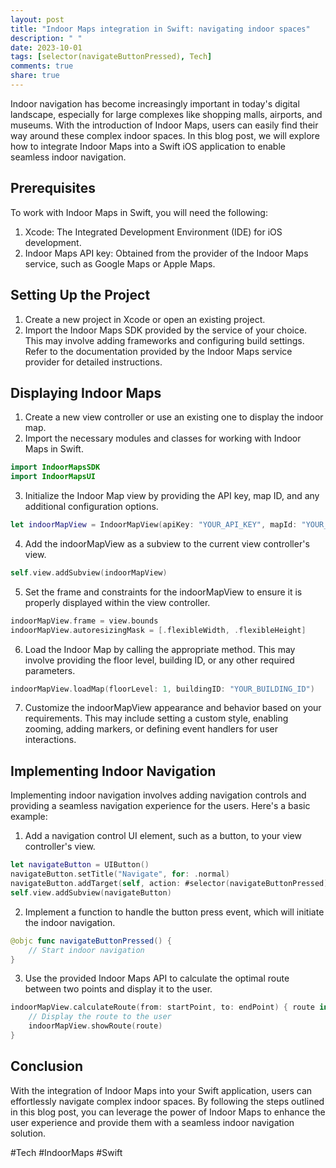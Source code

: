 ```yaml
---
layout: post
title: "Indoor Maps integration in Swift: navigating indoor spaces"
description: " "
date: 2023-10-01
tags: [selector(navigateButtonPressed), Tech]
comments: true
share: true
---
```


Indoor navigation has become increasingly important in today's digital landscape, especially for large complexes like shopping malls, airports, and museums. With the introduction of Indoor Maps, users can easily find their way around these complex indoor spaces. In this blog post, we will explore how to integrate Indoor Maps into a Swift iOS application to enable seamless indoor navigation.

## Prerequisites

To work with Indoor Maps in Swift, you will need the following:

1. Xcode: The Integrated Development Environment (IDE) for iOS development.
2. Indoor Maps API key: Obtained from the provider of the Indoor Maps service, such as Google Maps or Apple Maps.

## Setting Up the Project

1. Create a new project in Xcode or open an existing project.
2. Import the Indoor Maps SDK provided by the service of your choice. This may involve adding frameworks and configuring build settings. Refer to the documentation provided by the Indoor Maps service provider for detailed instructions.

## Displaying Indoor Maps

1. Create a new view controller or use an existing one to display the indoor map.
2. Import the necessary modules and classes for working with Indoor Maps in Swift.

```swift
import IndoorMapsSDK
import IndoorMapsUI
```

3. Initialize the Indoor Map view by providing the API key, map ID, and any additional configuration options.

```swift
let indoorMapView = IndoorMapView(apiKey: "YOUR_API_KEY", mapId: "YOUR_MAP_ID")
```

4. Add the indoorMapView as a subview to the current view controller's view.

```swift
self.view.addSubview(indoorMapView)
```

5. Set the frame and constraints for the indoorMapView to ensure it is properly displayed within the view controller.

```swift
indoorMapView.frame = view.bounds
indoorMapView.autoresizingMask = [.flexibleWidth, .flexibleHeight]
```

6. Load the Indoor Map by calling the appropriate method. This may involve providing the floor level, building ID, or any other required parameters.

```swift
indoorMapView.loadMap(floorLevel: 1, buildingID: "YOUR_BUILDING_ID")
```

7. Customize the indoorMapView appearance and behavior based on your requirements. This may include setting a custom style, enabling zooming, adding markers, or defining event handlers for user interactions.

## Implementing Indoor Navigation

Implementing indoor navigation involves adding navigation controls and providing a seamless navigation experience for the users. Here's a basic example:

1. Add a navigation control UI element, such as a button, to your view controller's view.

```swift
let navigateButton = UIButton()
navigateButton.setTitle("Navigate", for: .normal)
navigateButton.addTarget(self, action: #selector(navigateButtonPressed), for: .touchUpInside)
self.view.addSubview(navigateButton)
```

2. Implement a function to handle the button press event, which will initiate the indoor navigation.

```swift
@objc func navigateButtonPressed() {
    // Start indoor navigation
}
```

3. Use the provided Indoor Maps API to calculate the optimal route between two points and display it to the user.

```swift
indoorMapView.calculateRoute(from: startPoint, to: endPoint) { route in
    // Display the route to the user
    indoorMapView.showRoute(route)
}
```

## Conclusion

With the integration of Indoor Maps into your Swift application, users can effortlessly navigate complex indoor spaces. By following the steps outlined in this blog post, you can leverage the power of Indoor Maps to enhance the user experience and provide them with a seamless indoor navigation solution.

#Tech #IndoorMaps #Swift